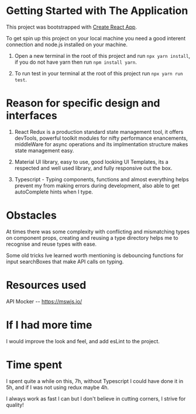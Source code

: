 # Getting Started with The Application

This project was bootstrapped with [Create React App](https://github.com/facebook/create-react-app).

To get spin up this project on your local machine you need a good interent connection and node.js installed on your machine. 

1. Open a new terminal in the root of this project and run `npx yarn install`, if you do not have yarn then run `npm install yarn`.

2. To run test in your terminal at the root of this project run `npx yarn run test`.

# Reason for specific design and interfaces

1. React Redux is a production standard state management tool, it offers devTools, powerful toolkit modules for nifty performance enancements, middleWare for async operations and its implmentation structure makes state management easy. 

2. Material UI library, easy to use, good looking UI Templates, its a respected and well used library, and fully responsive out the box. 

3. Typescript - Typing components, functions and almost everything helps prevent my from making errors during development, also able to get autoComplete hints when I type. 

# Obstacles

At times there was some complexity with conflicting and mismatching types on component props, creating and reusing a type directory helps me to recognise and reuse types with ease. 

Some old tricks Ive learned worth mentioning is debouncing functions for input searchBoxes that make API calls on typing.

# Resources used

API Mocker -- https://mswjs.io/

# If I had more time

I would improve the look and feel, and add esLint to the project.

# Time spent

I spent quite a while on this, 7h, without Typescript I could have done it in 5h, and if I was not using redux maybe 4h. 

I always work as fast I can but I don't believe in cutting corners, I strive for quality! 

